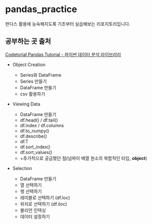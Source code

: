 # pandas_practice
판다스 활용에 능숙해지도록 기초부터 실습해보는 리포지토리입니다.
## 공부하는 곳 출처
[Codetorial Pandas Tutorial - 파이썬 데이터 분석 라이브러리](https://codetorial.net/pandas/object_creation.html)
* Object Creation
  + Series와 DataFrame
  + Series 만들기
  + DataFrame 만들기
  + csv 활용하기

* Viewing Data
  + DataFrame 만들기
  + df.head() / df.tail()
  + df.index / df.columns
  + df.to_numpy()
  + df.describe()
  + df.T
  + df.sort_index()
  + df.sort_values()
  + +추가적으로 궁금했던 점(넘파이 배열 원소의 복합적인 타입, <b>object</b>)

* Selection
  + DataFrame 만들기
  + 열 선택하기
  + 행 선택하기
  + 레이블로 선택하기 (df.loc)
  + 위치로 선택하기 (df.iloc)
  + 불리언 인덱싱
  + 데이터 설정하기
